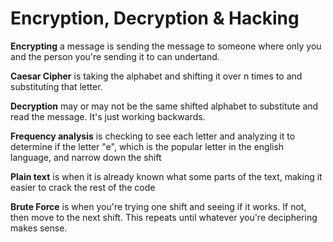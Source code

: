 # Encryption, Decryption & Hacking

**Encrypting** a message is sending the message to someone where only you and the person you're sending it to can undertand. 

**Caesar Cipher** is taking the alphabet and shifting it over n times to and substituting that letter.

**Decryption** may or may not be the same shifted alphabet to substitute and read the message. It's just working backwards. 

**Frequency analysis** is checking to see each letter and analyzing it to determine if the letter "e", which is the popular letter in the english language, and narrow down the shift

**Plain text** is when it is already known what some parts of the text, making it easier to crack the rest of the code

**Brute Force** is when you're trying one shift and seeing if it works. If not, then move to the next shift. This repeats until whatever you're deciphering makes sense. 